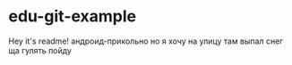 # edu-git-example

Hey it's readme!
андроид-прикольно
но я хочу на улицу там выпал снег
ща гулять пойду
